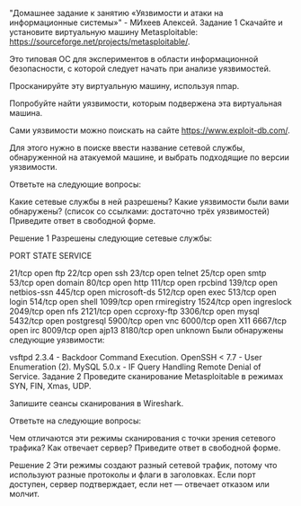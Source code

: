 "Домашнее задание к занятию «Уязвимости и атаки на информационные системы»" - МИхеев Алексей.
Задание 1
Скачайте и установите виртуальную машину Metasploitable: https://sourceforge.net/projects/metasploitable/.

Это типовая ОС для экспериментов в области информационной безопасности, с которой следует начать при анализе уязвимостей.

Просканируйте эту виртуальную машину, используя nmap.

Попробуйте найти уязвимости, которым подвержена эта виртуальная машина.

Сами уязвимости можно поискать на сайте https://www.exploit-db.com/.

Для этого нужно в поиске ввести название сетевой службы, обнаруженной на атакуемой машине, и выбрать подходящие по версии уязвимости.

Ответьте на следующие вопросы:

Какие сетевые службы в ней разрешены?
Какие уязвимости были вами обнаружены? (список со ссылками: достаточно трёх уязвимостей)
Приведите ответ в свободной форме.

Решение 1
Разрешены следующие сетевые службы:

PORT STATE SERVICE

21/tcp open ftp
22/tcp open ssh
23/tcp open telnet
25/tcp open smtp
53/tcp open domain
80/tcp open http
111/tcp open rpcbind
139/tcp open netbios-ssn
445/tcp open microsoft-ds
512/tcp open exec
513/tcp open login
514/tcp open shell
1099/tcp open rmiregistry
1524/tcp open ingreslock
2049/tcp open nfs
2121/tcp open ccproxy-ftp
3306/tcp open mysql
5432/tcp open postgresql
5900/tcp open vnc
6000/tcp open X11
6667/tcp open irc
8009/tcp open ajp13
8180/tcp open unknown
Были обнаружены следующие уязвимости:

vsftpd 2.3.4 - Backdoor Command Execution.
OpenSSH < 7.7 - User Enumeration (2).
MySQL 5.0.x - IF Query Handling Remote Denial of Service.
Задание 2
Проведите сканирование Metasploitable в режимах SYN, FIN, Xmas, UDP.

Запишите сеансы сканирования в Wireshark.

Ответьте на следующие вопросы:

Чем отличаются эти режимы сканирования с точки зрения сетевого трафика?
Как отвечает сервер?
Приведите ответ в свободной форме.

Решение 2
Эти режимы создают разный сетевой трафик, потому что используют разные протоколы и флаги в заголовках. Если порт доступен, сервер подтверждает, если нет — отвечает отказом или молчит.
